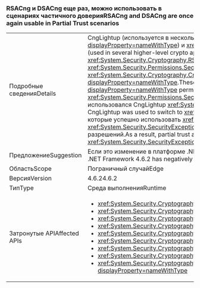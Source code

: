 ### <a name="rsacng-and-dsacng-are-once-again-usable-in-partial-trust-scenarios"></a><span data-ttu-id="460dc-101">RSACng и DSACng еще раз, можно использовать в сценариях частичного доверия</span><span class="sxs-lookup"><span data-stu-id="460dc-101">RSACng and DSACng are once again usable in Partial Trust scenarios</span></span>

|   |   |
|---|---|
|<span data-ttu-id="460dc-102">Подробные сведения</span><span class="sxs-lookup"><span data-stu-id="460dc-102">Details</span></span>|<span data-ttu-id="460dc-103">CngLightup (используется в несколько более высокого уровня crypto API-интерфейсы, такие как <xref:System.Security.Cryptography.Xml.EncryptedXml?displayProperty=nameWithType>) и <xref:System.Security.Cryptography.RSACng?displayProperty=nameWithType> в некоторых случаях полагаться на полное доверие.</span><span class="sxs-lookup"><span data-stu-id="460dc-103">CngLightup (used in several higher-level crypto apis, such as <xref:System.Security.Cryptography.Xml.EncryptedXml?displayProperty=nameWithType>) and <xref:System.Security.Cryptography.RSACng?displayProperty=nameWithType> in some cases rely on full trust.</span></span> <span data-ttu-id="460dc-104">К ним относятся методы P/Invoke не гарантируют <xref:System.Security.Permissions.SecurityPermissionFlag.UnmanagedCode?displayProperty=nameWithType> разрешений и пути кода где <xref:System.Security.Cryptography.CngKey?displayProperty=nameWithType> имеет требования <xref:System.Security.Permissions.SecurityPermissionFlag.UnmanagedCode?displayProperty=nameWithType>.</span><span class="sxs-lookup"><span data-stu-id="460dc-104">These include P/Invokes without asserting <xref:System.Security.Permissions.SecurityPermissionFlag.UnmanagedCode?displayProperty=nameWithType> permissions, and code paths where <xref:System.Security.Cryptography.CngKey?displayProperty=nameWithType> has permission demands for <xref:System.Security.Permissions.SecurityPermissionFlag.UnmanagedCode?displayProperty=nameWithType>.</span></span> <span data-ttu-id="460dc-105">Начиная с .NET Framework 4.6.2, чтобы переключиться в использовался CngLightup <xref:System.Security.Cryptography.RSACng?displayProperty=nameWithType> везде, где это возможно.</span><span class="sxs-lookup"><span data-stu-id="460dc-105">Starting with the .NET Framework 4.6.2, CngLightup was used to switch to <xref:System.Security.Cryptography.RSACng?displayProperty=nameWithType> wherever possible.</span></span> <span data-ttu-id="460dc-106">В результате приложения частичного доверия, которые успешно использовать <xref:System.Security.Cryptography.Xml.EncryptedXml?displayProperty=nameWithType> началось с ошибкой и выдать <xref:System.Security.SecurityException> исключения. Это изменение добавляет необходимые утверждения, чтобы все функции с помощью CngLightup нет необходимых разрешений.</span><span class="sxs-lookup"><span data-stu-id="460dc-106">As a result, partial trust apps that successfully used <xref:System.Security.Cryptography.Xml.EncryptedXml?displayProperty=nameWithType> began to fail and throw <xref:System.Security.SecurityException> exceptions.This change adds the required asserts so that all functions using CngLightup have the required permissions.</span></span>|
|<span data-ttu-id="460dc-107">Предложение</span><span class="sxs-lookup"><span data-stu-id="460dc-107">Suggestion</span></span>|<span data-ttu-id="460dc-108">Если это изменение в платформе .NET Framework 4.6.2 негативное влияние на приложения частичного доверия, обновление для .NET Framework 4.7.1.</span><span class="sxs-lookup"><span data-stu-id="460dc-108">If this change in the .NET Framework 4.6.2 has negatively impacted your partial trust apps, upgrade to the .NET Framework 4.7.1.</span></span>|
|<span data-ttu-id="460dc-109">Область</span><span class="sxs-lookup"><span data-stu-id="460dc-109">Scope</span></span>|<span data-ttu-id="460dc-110">Пограничный случай</span><span class="sxs-lookup"><span data-stu-id="460dc-110">Edge</span></span>|
|<span data-ttu-id="460dc-111">Версия</span><span class="sxs-lookup"><span data-stu-id="460dc-111">Version</span></span>|<span data-ttu-id="460dc-112">4.6.2</span><span class="sxs-lookup"><span data-stu-id="460dc-112">4.6.2</span></span>|
|<span data-ttu-id="460dc-113">Тип</span><span class="sxs-lookup"><span data-stu-id="460dc-113">Type</span></span>|<span data-ttu-id="460dc-114">Среда выполнения</span><span class="sxs-lookup"><span data-stu-id="460dc-114">Runtime</span></span>|
|<span data-ttu-id="460dc-115">Затронутые API</span><span class="sxs-lookup"><span data-stu-id="460dc-115">Affected APIs</span></span>|<ul><li><xref:System.Security.Cryptography.DSACng.%23ctor(System.Security.Cryptography.CngKey)?displayProperty=nameWithType></li><li><xref:System.Security.Cryptography.DSACng.Key?displayProperty=nameWithType></li><li><xref:System.Security.Cryptography.DSACng.LegalKeySizes?displayProperty=nameWithType></li><li><xref:System.Security.Cryptography.DSACng.CreateSignature(System.Byte[])?displayProperty=nameWithType></li><li><xref:System.Security.Cryptography.DSACng.VerifySignature(System.Byte[],System.Byte[])?displayProperty=nameWithType></li><li><xref:System.Security.Cryptography.RSACng.%23ctor(System.Security.Cryptography.CngKey)?displayProperty=nameWithType></li><li><xref:System.Security.Cryptography.RSACng.Key?displayProperty=nameWithType></li><li><xref:System.Security.Cryptography.RSACng.Decrypt(System.Byte[],System.Security.Cryptography.RSAEncryptionPadding)?displayProperty=nameWithType></li><li><xref:System.Security.Cryptography.RSACng.SignHash(System.Byte[],System.Security.Cryptography.HashAlgorithmName,System.Security.Cryptography.RSASignaturePadding)?displayProperty=nameWithType></li></ul>|

